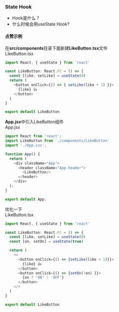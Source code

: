 ### State Hook
- Hook是什么？
- 什么时候会用useState Hook?
  
#### 点赞示例
在**src/components**目录下面新建**LikeButton.tsx**文件<br/>
LikeButton.tsx
``` javascript
import React, { useState } from 'react'

const LikeButton: React.FC = () => {
  const [like, setLike] = useState(0)
  return (
    <button onClick={() => { setLike(like + 1) }}>
      {like} 👍
    </button>
  )
}

export default LikeButton

```
**App.jsx**中引入LikeButton组件<br/>
App.jsx
``` javascript
import React from 'react';
import LikeButton from './components/LikeButton'
import './App.css';

function App() {
  return (
    <div className="App">
      <header className="App-header">
        <LikeButton/>
      </header>
    </div>
  );
}

export default App;
```
优化一下<br/>
LikeButton.tsx
``` javascript
import React, { useState } from 'react'

const LikeButton: React.FC = () => {
  const [like, setLike] = useState(0)
  const [on, setOn] = useState(true)

  return (
    <>
      <button onClick={() => {setLike(like + 1)}}>
        {like} 👍
      </button>
      <button onClick={() => {setOn(!on) }}>
        {on ? 'ON' : 'OFF'}
      </button>
    </>
  )
}

export default LikeButton
```